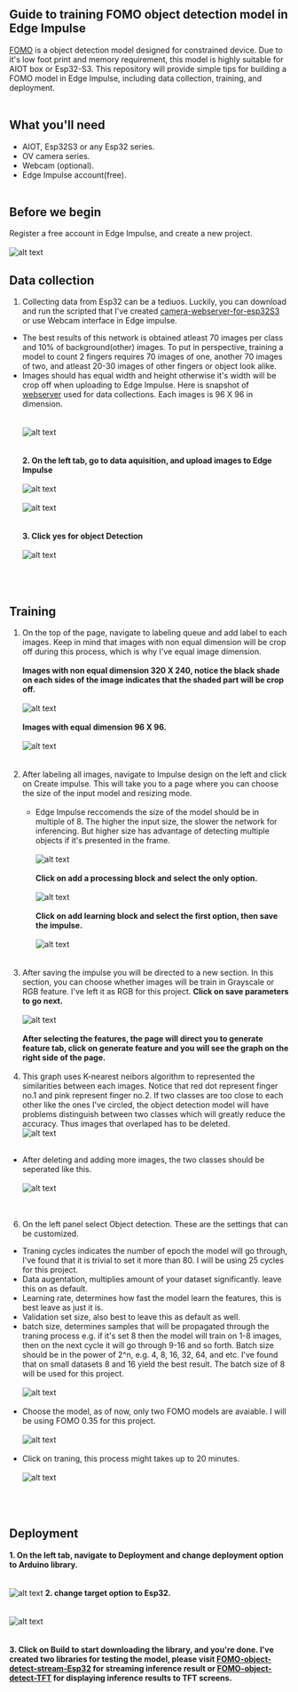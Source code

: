 ## Guide to training FOMO object detection model in Edge Impulse
  [FOMO](https://docs.edgeimpulse.com/docs/edge-impulse-studio/learning-blocks/object-detection/fomo-object-detection-for-constrained-devices) is a object detection model designed for constrained device. Due to it's low foot print and memory requirement, this model is highly suitable for AIOT box or Esp32-S3. This repository will provide simple tips for building a FOMO model in Edge Impulse, including data collection, training, and deployment.   
<br/>
## What you'll need
 - AIOT, Esp32S3 or any Esp32 series.
 - OV camera series.
 - Webcam (optional).
 - Edge Impulse account(free).
<br/> <br/>
## Before we begin
  Register a free account in Edge Impulse, and create a new project. 
  <br/> <br/>
  ![alt text](/Images_for_readme/create_new_project.PNG)
<br/>
## Data collection
  1. Collecting data from Esp32 can be a tediuos. Luckily, you can download and run the scripted that I've created [camera-webserver-for-esp32S3](https://github.com/San279/camera-webserver-for-esp32S3) or use Webcam interface in Edge impulse.
     <br/>
  - The best results of this network is obtained atleast 70 images per class and 10% of background(other) images. To put in perspective, training a model to count 2 fingers requires 70 images of one, another 70 images of two, and atleast 20-30 images of other fingers or object look alike.
  - Images should has equal width and height otherwise it's width will be crop off when uploading to Edge Impulse. Here is snapshot of [webserver](https://github.com/San279/camera-webserver-for-esp32S3) used for data collections. Each images is 96 X 96 in dimension. 
<br/> <br/>   
  ![alt text](/Images_for_readme/webserver.PNG)
<br/> <br/> <br/>
 <strong>2. On the left tab, go to data aquisition, and upload images to Edge Impulse</strong>
 <br/> <br/> 
 ![alt text](/Images_for_readme/add_data.PNG)
  <br/> <br/>
![alt text](/Images_for_readme/upload_data.PNG)
  <br/> <br/> <br/> 
 <strong>3. Click yes for object Detection </strong>
  <br/> <br/> 
![alt text](/Images_for_readme/object_detection_tab..PNG)
  <br/> <br/>  <br/> <br/> 
## Training
  1. On the top of the page, navigate to labeling queue and add label to each images. Keep in mind that images with non equal dimension will be crop off during this process, which is why I've equal image dimension.
     <br/> <br/>
<strong> Images with non equal dimension 320 X 240, notice the black shade on each sides of the image indicates that the shaded part will be crop off.</strong>
 <br/> <br/>
   ![alt text](/Images_for_readme/label_320.PNG)
    <br/> <br/>
   <strong> Images with equal dimension 96 X 96. </strong>
  <br/> <br/>
   ![alt text](/Images_for_readme/label_96.PNG)
<br/> <br/> <br/>
 2. After labeling all images, navigate to Impulse design on the left and click on Create impulse. This will take you to a page where you can choose the size of the input model and resizing mode.
    <br/><br/>
    - Edge Impulse reccomends the size of the model should be in multiple of 8. The higher the input size, the slower the network for inferencing. But higher size has advantage of detecting multiple objects if it's presented in the frame.
 <br/> <br/>
 ![alt text](/Images_for_readme/input_size.PNG)
<br/> <br/>
 <strong> Click on add a processing block and select the only option. </strong> <br/> <br/>
 ![alt text](/Images_for_readme/add_processing.PNG)
<br/><br/>
 <strong> Click on add learning block and select the first option, then save the impulse. </strong>
 <br/> <br/>
 ![alt text](/Images_for_readme/learning_block.PNG)
<br/><br/> <br/>
4. After saving the impulse you will be directed to a new section. In this section, you can choose whether images will be train in Grayscale or RGB feature. I've left it as RGB for this project. <strong> Click on save parameters to go next. </strong>
<br/>  <br/>
 ![alt text](/Images_for_readme/rgb.PNG)
<br/> <br/>
<strong> After selecting the features, the page will direct you to generate feature tab, click on generate feature and you will see the graph on the right side of the page. </strong>
<br/> <br/>
5. This graph uses K-nearest neibors algorithm to represented the similarities between each images. Notice that red dot represent finger no.1 and pink represent finger no.2. If two classes are too close to each other like the ones I've circled, the object detection model will have problems distinguish between two classes which will greatly reduce the accuracy. Thus images that overlaped has to be deleted. <br/>
 ![alt text](/Images_for_readme/feature_unedit.PNG)
<br/> <br/>
- After deleting and adding more images, the two classes should be seperated like this.
 <br/> <br/>
 ![alt text](/Images_for_readme/feature_edited.PNG)
<br/><br/> <br/>
6. On the left panel select Object detection. These are the settings that can be customized.
  - Traning cycles indicates the number of epoch the model will go through, I've found that it is trivial to set it more than 80. I will be using 25 cycles for this project.
  - Data augentation, multiplies amount of your dataset significantly. leave this on as default.
  - Learning rate, determines how fast the model learn the features, this is best leave as just it is.
  - Validation set size, also best to leave this as default as well.
  - batch size, determines samples that will be propagated through the traning process e.g. if it's set 8 then the model will train on 1-8 images, then on the next cycle it will go through 9-16 and so forth. Batch size should be in the power of 2^n, e.g. 4, 8, 16, 32, 64, and etc. I've found that on small datasets 8 and 16 yield the best result. The batch size of 8 will be used for this project. 
<br/><br/>
 ![alt text](/Images_for_readme/best_setting.PNG)
<br/><br/>
  - Choose the model, as of now, only two FOMO models are avaiable. I will be using FOMO 0.35 for this project.
<br/><br/>
   ![alt text](/Images_for_readme/model_choice.PNG)
<br/><br/>
  - Click on traning, this process might takes up to 20 minutes.
     <br/><br/>
   ![alt text](/Images_for_readme/model_choice.PNG)
  <br/><br/><br/><br/>
## Deployment
  <strong> 1. On the left tab, navigate to Deployment and change deployment option to Arduino library. </strong>
    <br/> <br/><br/>
   ![alt text](/Images_for_readme/deployment1.PNG)
  <strong> 2. change target option to Esp32. </strong>
   <br/> <br/><br/>
   ![alt text](/Images_for_readme/deployment2.PNG)
   <br/> <br/><br/>
  <strong> 3. Click on Build to start downloading the library, and you're done. I've created two libraries for testing the model, please visit [FOMO-object-detect-stream-Esp32](https://github.com/San279/FOMO-object-detect-stream-Esp32) for streaming inference result or [FOMO-object-detect-TFT](https://github.com/San279/FOMO-object-detect-stream-Esp32) for displaying inference results to TFT screens. 
